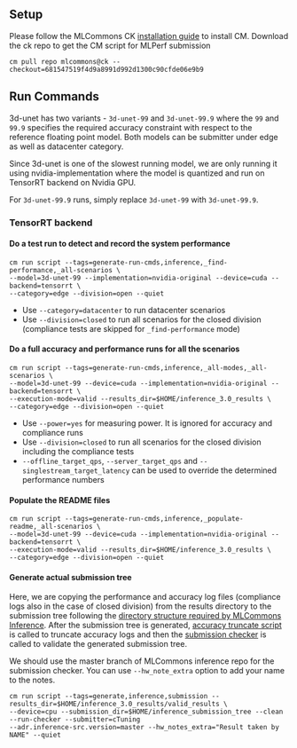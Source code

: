 ## Setup
Please follow the MLCommons CK [installation guide](https://github.com/mlcommons/ck/blob/master/docs/installation.md) to install CM.
Download the ck repo to get the CM script for MLPerf submission

```
cm pull repo mlcommons@ck --checkout=681547519f4d9a8991d992d1300c90cfde06e9b9
```

## Run Commands

3d-unet has two variants - `3d-unet-99` and `3d-unet-99.9` where the `99` and `99.9` specifies the required accuracy constraint with respect to the reference floating point model. Both models can be submitter under edge as well as datacenter category.

Since 3d-unet is one of the slowest running model, we are only running it using nvidia-implementation where the model is quantized and run on TensorRT backend on Nvidia GPU.

For `3d-unet-99.9` runs, simply replace `3d-unet-99` with `3d-unet-99.9`.

### TensorRT backend

#### Do a test run to detect and record the system performance

```
cm run script --tags=generate-run-cmds,inference,_find-performance,_all-scenarios \
--model=3d-unet-99 --implementation=nvidia-original --device=cuda --backend=tensorrt \
--category=edge --division=open --quiet
```
* Use `--category=datacenter` to run datacenter scenarios
* Use `--division=closed` to run all scenarios for the closed division (compliance tests are skipped for `_find-performance` mode)

#### Do a full accuracy and performance runs for all the scenarios

```
cm run script --tags=generate-run-cmds,inference,_all-modes,_all-scenarios \
--model=3d-unet-99 --device=cuda --implementation=nvidia-original --backend=tensorrt \
--execution-mode=valid --results_dir=$HOME/inference_3.0_results \
--category=edge --division=open --quiet
```

* Use `--power=yes` for measuring power. It is ignored for accuracy and compliance runs
* Use `--division=closed` to run all scenarios for the closed division including the compliance tests
* `--offline_target_qps`, `--server_target_qps` and `--singlestream_target_latency` can be used to override the determined performance numbers

#### Populate the README files
```
cm run script --tags=generate-run-cmds,inference,_populate-readme,_all-scenarios \
--model=3d-unet-99 --device=cuda --implementation=nvidia-original --backend=tensorrt \
--execution-mode=valid --results_dir=$HOME/inference_3.0_results \
--category=edge --division=open --quiet
```

#### Generate actual submission tree

Here, we are copying the performance and accuracy log files (compliance logs also in the case of closed division) from the results directory to the submission tree following the [directory structure required by MLCommons Inference](https://github.com/mlcommons/policies/blob/master/submission_rules.adoc#inference-1). After the submission tree is generated, [accuracy truncate script](https://github.com/mlcommons/ck/tree/master/cm-mlops/script/truncate-mlperf-inference-accuracy-log) is called to truncate accuracy logs and then the [submission checker](https://github.com/mlcommons/ck/tree/master/cm-mlops/script/run-mlperf-inference-submission-checker) is called to validate the generated submission tree.

We should use the master branch of MLCommons inference repo for the submission checker. You can use `--hw_note_extra` option to add your name to the notes.
```
cm run script --tags=generate,inference,submission --results_dir=$HOME/inference_3.0_results/valid_results \
--device=cpu --submission_dir=$HOME/inference_submission_tree --clean --run-checker --submitter=cTuning 
--adr.inference-src.version=master --hw_notes_extra="Result taken by NAME" --quiet
```
